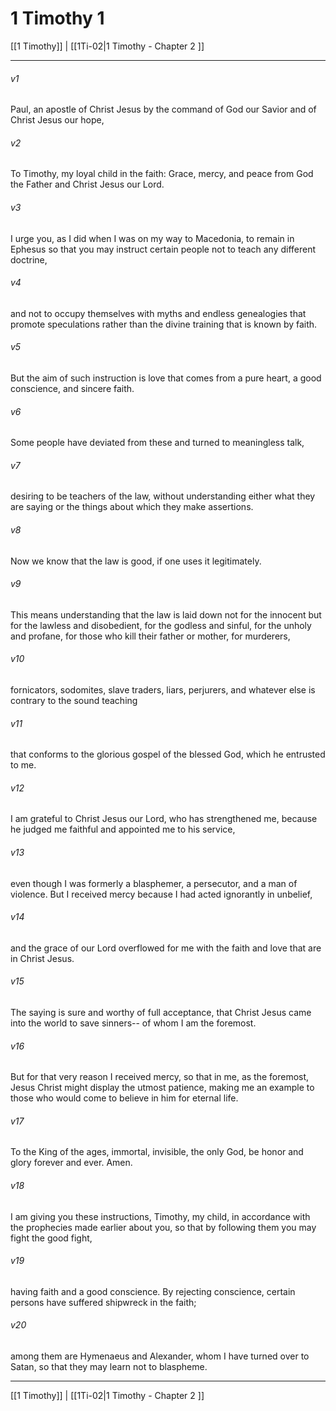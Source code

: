 # 1 Timothy 1

[[1 Timothy]] | [[1Ti-02|1 Timothy - Chapter 2 ]]
***

###### v1
Paul, an apostle of Christ Jesus by the command of God our Savior and of Christ Jesus our hope,
###### v2
To Timothy, my loyal child in the faith: Grace, mercy, and peace from God the Father and Christ Jesus our Lord.
###### v3
I urge you, as I did when I was on my way to Macedonia, to remain in Ephesus so that you may instruct certain people not to teach any different doctrine,
###### v4
and not to occupy themselves with myths and endless genealogies that promote speculations rather than the divine training that is known by faith.
###### v5
But the aim of such instruction is love that comes from a pure heart, a good conscience, and sincere faith.
###### v6
Some people have deviated from these and turned to meaningless talk,
###### v7
desiring to be teachers of the law, without understanding either what they are saying or the things about which they make assertions.
###### v8
Now we know that the law is good, if one uses it legitimately.
###### v9
This means understanding that the law is laid down not for the innocent but for the lawless and disobedient, for the godless and sinful, for the unholy and profane, for those who kill their father or mother, for murderers,
###### v10
fornicators, sodomites, slave traders, liars, perjurers, and whatever else is contrary to the sound teaching
###### v11
that conforms to the glorious gospel of the blessed God, which he entrusted to me.
###### v12
I am grateful to Christ Jesus our Lord, who has strengthened me, because he judged me faithful and appointed me to his service,
###### v13
even though I was formerly a blasphemer, a persecutor, and a man of violence. But I received mercy because I had acted ignorantly in unbelief,
###### v14
and the grace of our Lord overflowed for me with the faith and love that are in Christ Jesus.
###### v15
The saying is sure and worthy of full acceptance, that Christ Jesus came into the world to save sinners-- of whom I am the foremost.
###### v16
But for that very reason I received mercy, so that in me, as the foremost, Jesus Christ might display the utmost patience, making me an example to those who would come to believe in him for eternal life.
###### v17
To the King of the ages, immortal, invisible, the only God, be honor and glory forever and ever. Amen.
###### v18
I am giving you these instructions, Timothy, my child, in accordance with the prophecies made earlier about you, so that by following them you may fight the good fight,
###### v19
having faith and a good conscience. By rejecting conscience, certain persons have suffered shipwreck in the faith;
###### v20
among them are Hymenaeus and Alexander, whom I have turned over to Satan, so that they may learn not to blaspheme.

***

[[1 Timothy]] | [[1Ti-02|1 Timothy - Chapter 2 ]]
